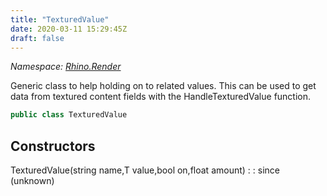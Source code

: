 ```yaml
---
title: "TexturedValue"
date: 2020-03-11 15:29:45Z
draft: false
---
```


*Namespace: [Rhino.Render](../)*

Generic class to help holding on to related values. This can be
   used to get data from textured content fields with the
   HandleTexturedValue function.
```cs
public class TexturedValue
```
## Constructors

TexturedValue(string name,T value,bool on,float amount)
: 
: since (unknown)
